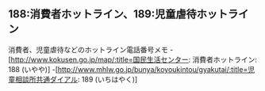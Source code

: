 ## 188:消費者ホットライン、189:児童虐待ホットライン

消費者、児童虐待などのホットライン電話番号メモ
-[http://www.kokusen.go.jp/map/:title=国民生活センター: 消費者ホットライン: 188 (いやや)]
-[http://www.mhlw.go.jp/bunya/koyoukintou/gyakutai/:title=児童相談所共通ダイアル: 189 (いちはやく)]

